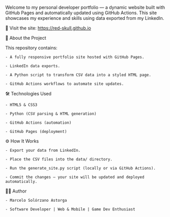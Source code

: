 Welcome to my personal developer portfolio — a dynamic website built with GitHub Pages and automatically updated using GitHub Actions. This site showcases my experience and skills using data exported from my LinkedIn.

🔗 Visit the site: https://red-skull.github.io

🚀 About the Project

This repository contains:

    - A fully responsive portfolio site hosted with GitHub Pages.

    - LinkedIn data exports.

    - A Python script to transform CSV data into a styled HTML page.

    - GitHub Actions workflows to automate site updates.

🛠️ Technologies Used

    - HTML5 & CSS3

    - Python (CSV parsing & HTML generation)

    - GitHub Actions (automation)

    - GitHub Pages (deployment)

⚙️ How It Works

    - Export your data from LinkedIn.

    - Place the CSV files into the data/ directory.

    - Run the generate_site.py script (locally or via GitHub Actions).

    - Commit the changes — your site will be updated and deployed automatically.

👨‍💻 Author

    - Marcelo Solórzano Astorga

    - Software Developer | Web & Mobile | Game Dev Enthusiast